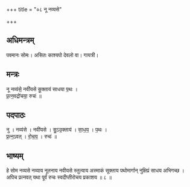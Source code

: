 +++
title = "०८ नू नव्यसे"

+++
## अधिमन्त्रम्
पवमानः सोमः। असितः काश्यपो देवलो वा। गायत्री।

## मन्त्रः
नू नव्य॑से॒ नवी॑यसे सू॒क्ताय॑ साधया प॒थः ।  
प्र॒त्न॒वद्रो॑चया॒ रुचः॑ ॥

## पदपाठः
नु । नव्य॑से । नवी॑यसे । सु॒ऽउ॒क्ताय॑ । सा॒ध॒य॒ । प॒थः ।  
प्र॒त्न॒ऽवत् । रो॒च॒य॒ । रुचः॑ ॥

## भाष्यम्
हे सोम नव्यसे नव्याय नूतनाय नवीयसे स्तुत्याय अस्माकं सूक्ताय पथोमार्गान् नुक्षिप्रं साधय अभिगच्छ । अपिच प्रत्नवत् यथा पूर्वं रुचः स्वदीप्तीरोचय प्रकाशय ॥ ८ ॥